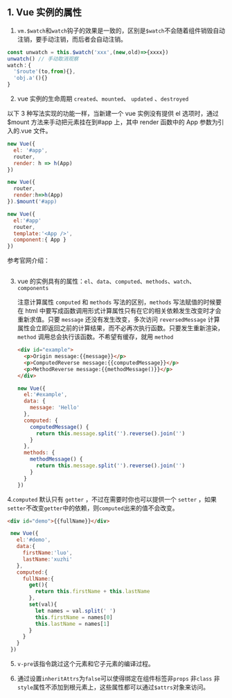## 1. Vue 实例的属性

1. `vm.$watch`和`watch`钩子的效果是一致的，区别是`$watch`不会随着组件销毁自动注销，要手动注销，而后者会自动注销。

```js
const unwatch = this.$watch('xxx',(new,old)=>{xxxx})
unwatch() // 手动取消观察
watch：{
  '$route'(to,from){},
  'obj.a'(){}
}
```

2. vue 实例的生命周期 `created`、`mounted`、 `updated` 、`destroyed`

以下 3 种写法实现的功能一样，当新建一个 vue 实例没有提供 el 选项时，通过\$mount 方法来手动把元素挂在到#app 上，其中 render 函数中的 App 参数为引入的.vue 文件。

```js
new Vue({
  el: '#app',
  router,
  render: h => h(App)
})

new Vue({
  router,
  render:h=>h(App)
}).$mount('#app)

new Vue({
  el:'#app'
  router,
  template:'<App />',
  component:{ App }
})
```

参考官网介绍：

<img :src="$withBase('/assets/mount.png')">

3. vue 的实例具有的属性：`el`、`data`、`computed`、`methods`、`watch`、`components`

   注意计算属性 `computed` 和 `methods` 写法的区别，`methods` 写法赋值的时候要在 html 中要写成函数调用形式计算属性只有在它的相关依赖发生改变时才会重新求值。只要 `message` 还没有发生改变，多次访问 `reversedMessage` 计算属性会立即返回之前的计算结果，而不必再次执行函数。只要发生重新渲染，`method` 调用总会执行该函数。不希望有缓存，就用 `method`

   ```html
   <div id="example">
     <p>Origin message:{{message}}</p>
     <p>ComputedReverse message:{{computedMessage}}</p>
     <p>MethodReverse message:{{methodMessage()}}</p>
   </div>
   ```

   ```js
   new Vue({
     el:'#example',
     data: {
       message: 'Hello'
     },
     computed: {
       computedMessage() {
         return this.message.split('').reverse().join('')
       }
     },
     methods: {
       methodMessage() {
         return this.message.split('').reverse().join('')
       }
     }
   })
   ```
4.`computed` 默认只有 `getter` ，不过在需要时你也可以提供一个 `setter` ，如果`setter`不改变`getter`中的依赖，则`computed`出来的值不会改变。

```html
<div id="demo">{{fullName}}</div>
```
```js
 new Vue({
   el:'#demo',
   data:{
     firstName:'luo',
     lastName:'xuzhi'
   },
   computed:{
     fullName:{
       get(){
         return this.firstName + this.lastName
       },
       set(val){
         let names = val.split(' ')
         this.firstName = names[0]
         this.lastName = names[1]
       }
     }
   }
 })
```

5. `v-pre`该指令跳过这个元素和它子元素的编译过程。

6. 通过设置`inheritAttrs`为`false`可以使得绑定在组件标签非`props` 非`class` 非`style`属性不添加到根元素上，这些属性都可以通过`$attrs`对象来访问。